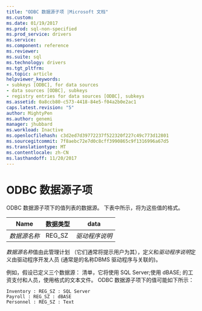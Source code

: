 ```yaml
---
title: "ODBC 数据源子项 |Microsoft 文档"
ms.custom: 
ms.date: 01/19/2017
ms.prod: sql-non-specified
ms.prod_service: drivers
ms.service: 
ms.component: reference
ms.reviewer: 
ms.suite: sql
ms.technology: drivers
ms.tgt_pltfrm: 
ms.topic: article
helpviewer_keywords:
- subkeys [ODBC], for data sources
- data sources [ODBC], subkeys
- registry entries for data sources [ODBC], subkeys
ms.assetid: 0a8ccb80-c573-4418-84e5-f04a2b0e2ac1
caps.latest.revision: "5"
author: MightyPen
ms.author: genemi
manager: jhubbard
ms.workload: Inactive
ms.openlocfilehash: c3d2ed7d39772237f522320f227c49c773d12801
ms.sourcegitcommit: 7f8aebc72e7d0c8cff3990865c9f1316996a67d5
ms.translationtype: MT
ms.contentlocale: zh-CN
ms.lasthandoff: 11/20/2017
---
```

# <a name="odbc-data-sources-subkey"></a>ODBC 数据源子项
ODBC 数据源子项下的值列表的数据源。 下表中所示，将为这些值的格式。  
  
|Name|数据类型|data|  
|----------|---------------|----------|  
|*数据源名称*|REG_SZ|*驱动程序说明*|  
  
 *数据源名称*值由此管理计划 （它们通常将提示用户为其），定义和*驱动程序说明*定义由驱动程序开发人员 (通常是的名称DBMS 驱动程序与关联的)。  
  
 例如，假设已定义三个数据源： 清单，它将使用 SQL Server;使用 dBASE; 的工资支付和人员，使用格式的文本文件。 ODBC 数据源子项下的值可能如下所示：  
  
```  
Inventory : REG_SZ : SQL Server  
Payroll : REG_SZ : dBASE  
Personnel : REG_SZ : Text  
```
